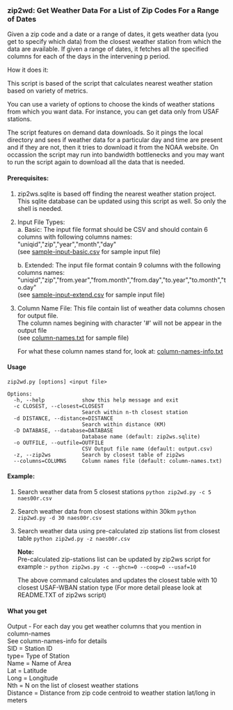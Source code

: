 ### zip2wd: Get Weather Data For a List of Zip Codes For a Range of Dates

Given a zip code and a date or a range of dates, it gets weather data (you get to specify which data) from the closest weather station from which the data are available. If given a range of dates, it fetches all the specified columns for each of the days in the intervening p period.

How it does it:

This script is based of the script that calculates nearest weather station based on variety of metrics. 

You can use a variety of options to choose the kinds of weather stations from which you want data. For instance, you can get 
data only from USAF stations. 

The script features on demand data downloads. So it pings the local directory and sees if weather data for a particular day and time are present and if they are not, then it tries to download it from the NOAA website. On occassion the script may run into bandwidth bottlenecks and you may want to run the script again to download all the data that is needed.

#### Prerequisites:

1. zip2ws.sqlite is based off finding the nearest weather station project.  
   This sqlite database can be updated using this script as well. So only the 
   shell is needed.
  
2. Input File Types:  
	a. Basic: The input file format should be CSV and should contain 6 columns with following columns names:   
  "uniqid","zip","year","month","day"  
	(see [sample-input-basic.csv](sample-input-basic.csv) for sample input file)

	b. Extended: The input file format contain 9 columns with the following columns names:  
	"uniqid","zip","from.year","from.month","from.day","to.year","to.month","to.day"  
	(see [sample-input-extend.csv](sample-input-extend.csv) for sample input file)

3. Column Name File: This file contain list of weather data columns chosen for output file.  
	The column names begining with character '#' will not be appear in the output file  
	(see [column-names.txt](column-names.txt) for sample file)

	For what these column names stand for, look at: [column-names-info.txt](column-names-info.txt)

#### Usage
```
zip2wd.py [options] <input file>

Options:
  -h, --help            show this help message and exit
  -c CLOSEST, --closest=CLOSEST
                        Search within n-th closest station
  -d DISTANCE, --distance=DISTANCE
                        Search within distance (KM)
  -D DATABASE, --database=DATABASE
                        Database name (default: zip2ws.sqlite)
  -o OUTFILE, --outfile=OUTFILE
                        CSV Output file name (default: output.csv)
  -z, --zip2ws          Search by closest table of zip2ws
  --columns=COLUMNS     Column names file (default: column-names.txt)

```

#### Example:

1. Search weather data from 5 closest stations
    ```python zip2wd.py -c 5 naes00r.csv```

2. Search weather data from closest stations within 30km
    ```python zip2wd.py -d 30 naes00r.csv```

3. Search weather data using pre-calculated zip stations list from closest table
    ```python zip2wd.py -z naes00r.csv```

   **Note:**  
   Pre-calculated zip-stations list can be updated by zip2ws script for example :- 
    ```python zip2ws.py -c --ghcn=0 --coop=0 --usaf=10```
   
   The above command calculates and updates the closest table with 10 closest USAF-WBAN station type
   (For more detail please look at README.TXT of zip2ws script)

#### What you get

Output -
	For each day you get weather columns that you mention in column-names  
	See column-names-info for details  
	SID = Station ID  
	type= Type of Station  
	Name = Name of Area  
	Lat  = Latitude  
	Long = Longitude  
	Nth  = N on the list of closest weather stations  
	Distance = Distance from zip code centroid to weather station lat/long in meters
